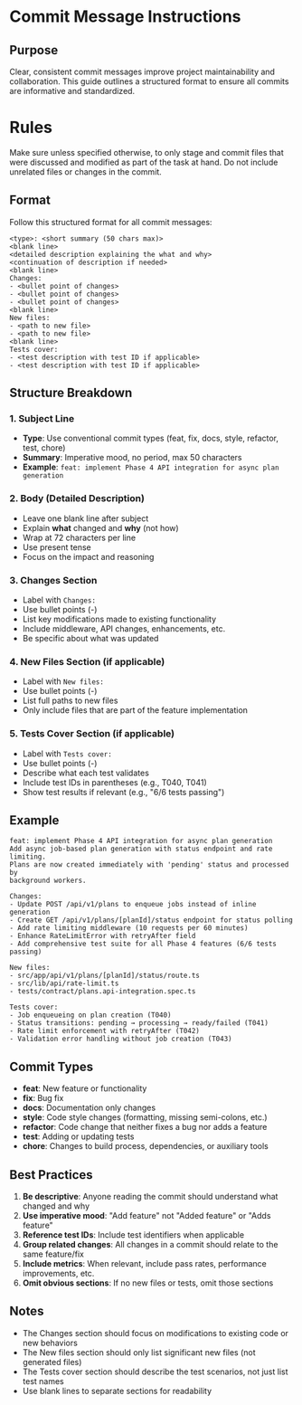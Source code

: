 # Commit Message Instructions

## Purpose
Clear, consistent commit messages improve project maintainability and collaboration. This guide outlines a structured format to ensure all commits are informative and standardized.

# Rules
Make sure unless specified otherwise, to only stage and commit files that were discussed and modified as part of the task at hand. Do not include unrelated files or changes in the commit.

## Format

Follow this structured format for all commit messages:

```
<type>: <short summary (50 chars max)>
<blank line>
<detailed description explaining the what and why>
<continuation of description if needed>
<blank line>
Changes:
- <bullet point of changes>
- <bullet point of changes>
- <bullet point of changes>
<blank line>
New files:
- <path to new file>
- <path to new file>
<blank line>
Tests cover:
- <test description with test ID if applicable>
- <test description with test ID if applicable>
```

## Structure Breakdown

### 1. Subject Line
- **Type**: Use conventional commit types (feat, fix, docs, style, refactor, test, chore)
- **Summary**: Imperative mood, no period, max 50 characters
- **Example**: `feat: implement Phase 4 API integration for async plan generation`

### 2. Body (Detailed Description)
- Leave one blank line after subject
- Explain **what** changed and **why** (not how)
- Wrap at 72 characters per line
- Use present tense
- Focus on the impact and reasoning

### 3. Changes Section
- Label with `Changes:`
- Use bullet points (-)
- List key modifications made to existing functionality
- Include middleware, API changes, enhancements, etc.
- Be specific about what was updated

### 4. New Files Section (if applicable)
- Label with `New files:`
- Use bullet points (-)
- List full paths to new files
- Only include files that are part of the feature implementation

### 5. Tests Cover Section (if applicable)
- Label with `Tests cover:`
- Use bullet points (-)
- Describe what each test validates
- Include test IDs in parentheses (e.g., T040, T041)
- Show test results if relevant (e.g., "6/6 tests passing")

## Example

```
feat: implement Phase 4 API integration for async plan generation
Add async job-based plan generation with status endpoint and rate limiting.
Plans are now created immediately with 'pending' status and processed by
background workers.

Changes:
- Update POST /api/v1/plans to enqueue jobs instead of inline generation
- Create GET /api/v1/plans/[planId]/status endpoint for status polling
- Add rate limiting middleware (10 requests per 60 minutes)
- Enhance RateLimitError with retryAfter field
- Add comprehensive test suite for all Phase 4 features (6/6 tests passing)

New files:
- src/app/api/v1/plans/[planId]/status/route.ts
- src/lib/api/rate-limit.ts
- tests/contract/plans.api-integration.spec.ts

Tests cover:
- Job enqueueing on plan creation (T040)
- Status transitions: pending → processing → ready/failed (T041)
- Rate limit enforcement with retryAfter (T042)
- Validation error handling without job creation (T043)
```

## Commit Types

- **feat**: New feature or functionality
- **fix**: Bug fix
- **docs**: Documentation only changes
- **style**: Code style changes (formatting, missing semi-colons, etc.)
- **refactor**: Code change that neither fixes a bug nor adds a feature
- **test**: Adding or updating tests
- **chore**: Changes to build process, dependencies, or auxiliary tools

## Best Practices

1. **Be descriptive**: Anyone reading the commit should understand what changed and why
2. **Use imperative mood**: "Add feature" not "Added feature" or "Adds feature"
3. **Reference test IDs**: Include test identifiers when applicable
4. **Group related changes**: All changes in a commit should relate to the same feature/fix
5. **Include metrics**: When relevant, include pass rates, performance improvements, etc.
6. **Omit obvious sections**: If no new files or tests, omit those sections

## Notes

- The Changes section should focus on modifications to existing code or new behaviors
- The New files section should only list significant new files (not generated files)
- The Tests cover section should describe the test scenarios, not just list test names
- Use blank lines to separate sections for readability
